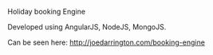 Holiday booking Engine

Developed using AngularJS, NodeJS, MongoJS.

Can be seen here: http://joedarrington.com/booking-engine 
